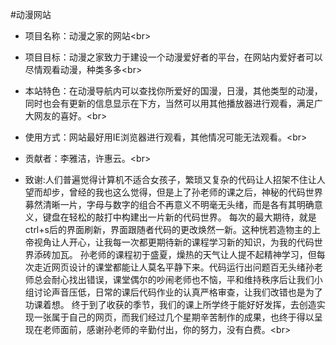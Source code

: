 #动漫网站
* 项目名称：动漫之家的网站\<br>

* 项目目标：动漫之家致力于建设一个动漫爱好者的平台，在网站内爱好者可以尽情观看动漫，种类多多\<br>

* 本站特色：在动漫导航内可以查找你所爱好的国漫，日漫，其他类型的动漫，同时也会有更新的信息显示在下方，当然可以用其他播放器进行观看，满足广大网友的喜好。\<br>

* 使用方式：网站最好用IE浏览器进行观看，其他情况可能无法观看。\<br>

* 贡献者：李雅洁，许惠云。\<br>

* 致谢:人们普遍觉得计算机不适合女孩子，繁琐又复杂的代码让人招架不住让人望而却步，曾经的我也这么觉得，但是上了孙老师的课之后，神秘的代码世界募然清晰一片，字母与数字的组合不再意义不明毫无头绪，而是各有其明确意义，键盘在轻松的敲打中构建出一片新的代码世界。
每次的最大期待，就是ctrl+s后的界面刷新，界面跟随者代码的更改焕然一新。这种恍若造物主的上帝视角让人开心，让我每一次都更期待新的课程学习新的知识，为我的代码世界添砖加瓦。
孙老师的课程初于盛夏，燥热的天气让人提不起精神学习，但每次走近网页设计的课堂都能让人莫名平静下来。代码运行出问题百无头绪孙老师总会耐心找出错误，课堂偶尔的吵闹老师也不恼，平和维持秩序后让我们小组讨论声音压低，日常的课后代码作业的认真严格审查，让我们改错也是为了功课着想。
终于到了收获的季节，我们的课上所学终于能好好发挥，去创造实现一张属于自己的网页，而我们经过几个星期辛苦制作的成果，也终于得以呈现在老师面前，感谢孙老师的辛勤付出，你的努力，没有白费。\<br>
